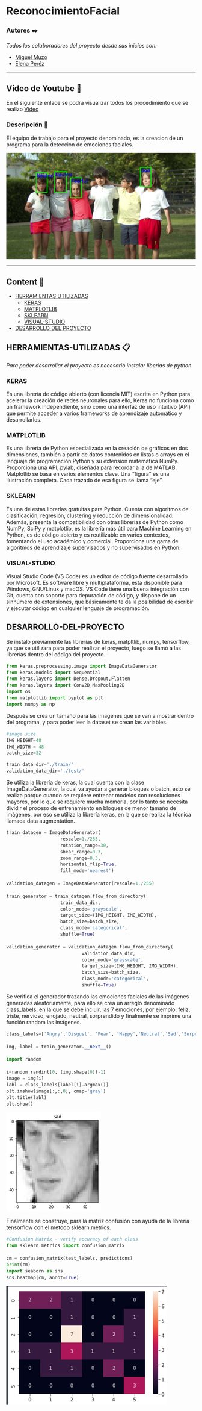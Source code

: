 # ReconocimientoFacial

### Autores ✒️

_Todos los colaboradores del proyecto desde sus inicios son:_

- [Miguel Muzo](https://github.com/Miguel-EMC)
- [Elena Peréz](https://github.com/kevinpinan)

--- 
## Video de Youtube 📌

En el siguiente enlace se podra visualizar todos los procedimiento que se realizo [Video](https://youtu.be/avcwnAtKPWU)

### Descripción 📄
El equipo de trabajo para el proyecto denominado, es la creacion de un programa para la deteccion de emociones faciales.

![image](https://github.com/Miguel-EMC/ReconocimientoFacial/blob/master/Images/Screenshot%202022-09-02%20161525.png)

---
## Content 🚀
- [HERRAMIENTAS UTILIZADAS](#HERRAMIENTAS-UTILIZADAS)
	- [KERAS](#KERAS)
	- [MATPLOTLIB](#MATPLOTLIB)
	- [SKLEARN](#SKLEARN)
	- [VISUAL-STUDIO](#VISUAL-STUDIO)
- [DESARROLLO DEL PROYECTO](#DESARROLLO-DEL-PROYECTO)

## HERRAMIENTAS-UTILIZADAS 📋
_Para poder desarrollar el proyecto es necesario instalar liberias de python_

### KERAS
Es una librería de código abierto (con licencia MIT) escrita en Python para acelerar la creación de redes neuronales para ello, Keras no funciona como un framework independiente, sino como una interfaz de uso intuitivo (API) que permite acceder a varios frameworks de aprendizaje automático y desarrollarlos.
### MATPLOTLIB
Es una librería de Python especializada en la creación de gráficos en dos dimensiones, también a partir de datos contenidos en listas o arrays en el lenguaje de programación Python y su extensión matemática NumPy. Proporciona una API, pylab, diseñada para recordar a la de MATLAB. Matplotlib se basa en varios elementos clave. Una “figura” es una ilustración completa. Cada trazado de esa figura se llama “eje”.
### SKLEARN
Es una de estas librerías gratuitas para Python. Cuenta con algoritmos de clasificación, regresión, clustering y reducción de dimensionalidad. Además, presenta la compatibilidad con otras librerías de Python como NumPy, SciPy y matplotlib, es la librería más útil para Machine Learning en Python, es de código abierto y es reutilizable en varios contextos, fomentando el uso académico y comercial. Proporciona una gama de algoritmos de aprendizaje supervisados y no supervisados en Python.
### VISUAL-STUDIO
Visual Studio Code (VS Code) es un editor de código fuente desarrollado por Microsoft. Es software libre y multiplataforma, está disponible para Windows, GNU/Linux y macOS. VS Code tiene una buena integración con Git, cuenta con soporte para depuración de código, y dispone de un sinnúmero de extensiones, que básicamente te da la posibilidad de escribir y ejecutar código en cualquier lenguaje de programación.

## DESARROLLO-DEL-PROYECTO
Se instaló previamente las librerías de keras, matpltlib, numpy, tensorflow, ya que se utilizara para poder realizar el proyecto, luego se llamó a las librerías dentro del código del proyecto.

```py
from keras.preprocessing.image import ImageDataGenerator
from keras.models import Sequential
from keras.layers import Dense,Dropout,Flatten
from keras.layers import Conv2D,MaxPooling2D
import os
from matplotlib import pyplot as plt
import numpy as np
```
Después se crea un tamaño para las imagenes que se van a mostrar dentro del programa, y para poder leer la dataset se crean las variables.

```py
#image size
IMG_HEIGHT=48 
IMG_WIDTH = 48
batch_size=32
```
```py
train_data_dir='./train/'
validation_data_dir='./test/'
```

Se utiliza la librería de keras, la cual cuenta con la clase ImageDataGenerator, la cual va ayudar a generar bloques o batch, esto se realiza porque cuando se requiere entrenar modelos con resoluciones mayores, por lo que se requiere mucha memoria, por lo tanto se necesita dividir el proceso de entrenamiento en bloques de menor tamaño de imágenes, por eso se utiliza la librería keras, en la que se realiza la técnica llamada data augmentation.

```py
train_datagen = ImageDataGenerator(
					rescale=1./255,
					rotation_range=30,
					shear_range=0.3,
					zoom_range=0.3,
					horizontal_flip=True,
					fill_mode='nearest')

validation_datagen = ImageDataGenerator(rescale=1./255)

train_generator = train_datagen.flow_from_directory(
					train_data_dir,
					color_mode='grayscale',
					target_size=(IMG_HEIGHT, IMG_WIDTH),
					batch_size=batch_size,
					class_mode='categorical',
					shuffle=True)

validation_generator = validation_datagen.flow_from_directory(
							validation_data_dir,
							color_mode='grayscale',
							target_size=(IMG_HEIGHT, IMG_WIDTH),
							batch_size=batch_size,
							class_mode='categorical',
							shuffle=True)
```
Se verifica el generador trazando las emociones faciales de las imágenes generadas aleatoriamente, para ello se crea un arreglo denominado class_labels, en la que se debe incluir, las 7 emociones, por ejemplo: feliz, triste, nervioso, enojado, neutral, sorprendido y finalmente se imprime una función random las imágenes.
```py
class_labels=['Angry','Disgust', 'Fear', 'Happy','Neutral','Sad','Surprise']

img, label = train_generator.__next__()

import random

i=random.randint(0, (img.shape[0])-1)
image = img[i]
labl = class_labels[label[i].argmax()]
plt.imshow(image[:,:,0], cmap='gray')
plt.title(labl)
plt.show()
```
![image](https://github.com/Miguel-EMC/ReconocimientoFacial/blob/master/Images/output.png)

Finalmente se construye, para la matriz confusión con ayuda de la librería tensorflow con el metodo sklearn.metrics.
```py
#Confusion Matrix - verify accuracy of each class
from sklearn.metrics import confusion_matrix

cm = confusion_matrix(test_labels, predictions)
print(cm)
import seaborn as sns
sns.heatmap(cm, annot=True)
```
![image](https://github.com/Miguel-EMC/ReconocimientoFacial/blob/master/Images/Screenshot%202022-09-02%20165437.png)
